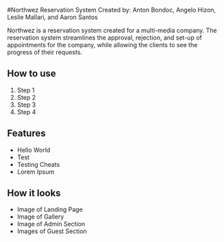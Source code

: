 #Northwez Reservation System
Created by: Anton Bondoc, Angelo Hizon, Leslie Mallari, and Aaron Santos

Northwez is a reservation system created for a multi-media company. The reservation system streamlines the approval, rejection, and set-up of appointments for the company, while allowing the clients to see the progress of their requests. 

## How to use
1. Step 1
1. Step 2
1. Step 3
1. Step 4

## Features
- Hello World
- Test
- Testing Cheats
- Lorem Ipsum

## How it looks
- Image of Landing Page
- Image of Gallery
- Image of Admin Section
- Images of Guest Section